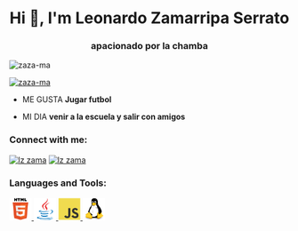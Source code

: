 <h1 align="center">Hi 👋, I'm Leonardo Zamarripa Serrato</h1>
<h3 align="center">apacionado por la chamba</h3>

<p align="left"> <img src="https://komarev.com/ghpvc/?username=zaza-ma&label=Profile%20views&color=0e75b6&style=flat" alt="zaza-ma" /> </p>

<p align="left"> <a href="https://github.com/ryo-ma/github-profile-trophy"><img src="https://github-profile-trophy.vercel.app/?username=zaza-ma" alt="zaza-ma" /></a> </p>

- ME GUSTA **Jugar futbol**

- MI DIA **venir a la escuela y salir con amigos**

<h3 align="left">Connect with me:</h3>
<p align="left">
<a href="https://fb.com/lz zama" target="blank"><img align="center" src="https://raw.githubusercontent.com/rahuldkjain/github-profile-readme-generator/master/src/images/icons/Social/facebook.svg" alt="lz zama" height="30" width="40" /></a>
<a href="https://instagram.com/lz zama" target="blank"><img align="center" src="https://raw.githubusercontent.com/rahuldkjain/github-profile-readme-generator/master/src/images/icons/Social/instagram.svg" alt="lz zama" height="30" width="40" /></a>
</p>

<h3 align="left">Languages and Tools:</h3>
<p align="left"> <a href="https://www.w3.org/html/" target="_blank" rel="noreferrer"> <img src="https://raw.githubusercontent.com/devicons/devicon/master/icons/html5/html5-original-wordmark.svg" alt="html5" width="40" height="40"/> </a> <a href="https://www.java.com" target="_blank" rel="noreferrer"> <img src="https://raw.githubusercontent.com/devicons/devicon/master/icons/java/java-original.svg" alt="java" width="40" height="40"/> </a> <a href="https://developer.mozilla.org/en-US/docs/Web/JavaScript" target="_blank" rel="noreferrer"> <img src="https://raw.githubusercontent.com/devicons/devicon/master/icons/javascript/javascript-original.svg" alt="javascript" width="40" height="40"/> </a> <a href="https://www.linux.org/" target="_blank" rel="noreferrer"> <img src="https://raw.githubusercontent.com/devicons/devicon/master/icons/linux/linux-original.svg" alt="linux" width="40" height="40"/> </a> </p>
